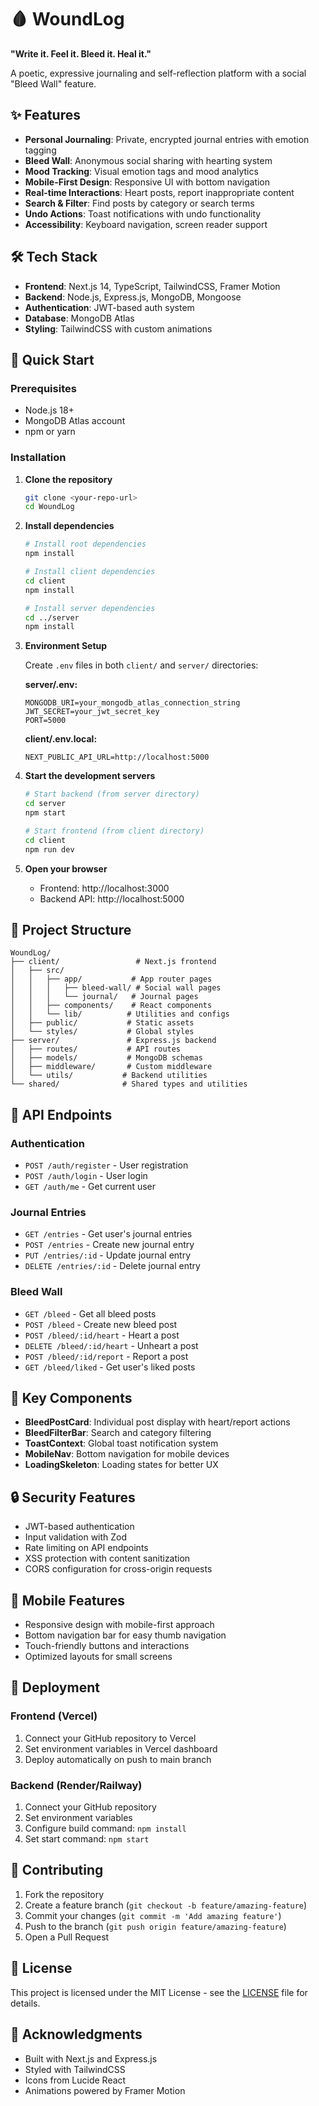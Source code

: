 # 🩸 WoundLog

**"Write it. Feel it. Bleed it. Heal it."**

A poetic, expressive journaling and self-reflection platform with a social "Bleed Wall" feature.

## ✨ Features

- **Personal Journaling**: Private, encrypted journal entries with emotion tagging
- **Bleed Wall**: Anonymous social sharing with hearting system
- **Mood Tracking**: Visual emotion tags and mood analytics
- **Mobile-First Design**: Responsive UI with bottom navigation
- **Real-time Interactions**: Heart posts, report inappropriate content
- **Search & Filter**: Find posts by category or search terms
- **Undo Actions**: Toast notifications with undo functionality
- **Accessibility**: Keyboard navigation, screen reader support

## 🛠️ Tech Stack

- **Frontend**: Next.js 14, TypeScript, TailwindCSS, Framer Motion
- **Backend**: Node.js, Express.js, MongoDB, Mongoose
- **Authentication**: JWT-based auth system
- **Database**: MongoDB Atlas
- **Styling**: TailwindCSS with custom animations

## 🚀 Quick Start

### Prerequisites
- Node.js 18+
- MongoDB Atlas account
- npm or yarn

### Installation

1. **Clone the repository**
   ```bash
   git clone <your-repo-url>
   cd WoundLog
   ```

2. **Install dependencies**
   ```bash
   # Install root dependencies
   npm install
   
   # Install client dependencies
   cd client
   npm install
   
   # Install server dependencies
   cd ../server
   npm install
   ```

3. **Environment Setup**
   
   Create `.env` files in both `client/` and `server/` directories:
   
   **server/.env:**
   ```env
   MONGODB_URI=your_mongodb_atlas_connection_string
   JWT_SECRET=your_jwt_secret_key
   PORT=5000
   ```
   
   **client/.env.local:**
   ```env
   NEXT_PUBLIC_API_URL=http://localhost:5000
   ```

4. **Start the development servers**
   ```bash
   # Start backend (from server directory)
   cd server
   npm start
   
   # Start frontend (from client directory)
   cd client
   npm run dev
   ```

5. **Open your browser**
   - Frontend: http://localhost:3000
   - Backend API: http://localhost:5000

## 📁 Project Structure

```
WoundLog/
├── client/                 # Next.js frontend
│   ├── src/
│   │   ├── app/           # App router pages
│   │   │   ├── bleed-wall/ # Social wall pages
│   │   │   └── journal/   # Journal pages
│   │   ├── components/    # React components
│   │   └── lib/          # Utilities and configs
│   ├── public/           # Static assets
│   └── styles/           # Global styles
├── server/               # Express.js backend
│   ├── routes/           # API routes
│   ├── models/           # MongoDB schemas
│   ├── middleware/       # Custom middleware
│   └── utils/           # Backend utilities
└── shared/              # Shared types and utilities
```

## 🔧 API Endpoints

### Authentication
- `POST /auth/register` - User registration
- `POST /auth/login` - User login
- `GET /auth/me` - Get current user

### Journal Entries
- `GET /entries` - Get user's journal entries
- `POST /entries` - Create new journal entry
- `PUT /entries/:id` - Update journal entry
- `DELETE /entries/:id` - Delete journal entry

### Bleed Wall
- `GET /bleed` - Get all bleed posts
- `POST /bleed` - Create new bleed post
- `POST /bleed/:id/heart` - Heart a post
- `DELETE /bleed/:id/heart` - Unheart a post
- `POST /bleed/:id/report` - Report a post
- `GET /bleed/liked` - Get user's liked posts

## 🎨 Key Components

- **BleedPostCard**: Individual post display with heart/report actions
- **BleedFilterBar**: Search and category filtering
- **ToastContext**: Global toast notification system
- **MobileNav**: Bottom navigation for mobile devices
- **LoadingSkeleton**: Loading states for better UX

## 🔒 Security Features

- JWT-based authentication
- Input validation with Zod
- Rate limiting on API endpoints
- XSS protection with content sanitization
- CORS configuration for cross-origin requests

## 📱 Mobile Features

- Responsive design with mobile-first approach
- Bottom navigation bar for easy thumb navigation
- Touch-friendly buttons and interactions
- Optimized layouts for small screens

## 🚀 Deployment

### Frontend (Vercel)
1. Connect your GitHub repository to Vercel
2. Set environment variables in Vercel dashboard
3. Deploy automatically on push to main branch

### Backend (Render/Railway)
1. Connect your GitHub repository
2. Set environment variables
3. Configure build command: `npm install`
4. Set start command: `npm start`

## 🤝 Contributing

1. Fork the repository
2. Create a feature branch (`git checkout -b feature/amazing-feature`)
3. Commit your changes (`git commit -m 'Add amazing feature'`)
4. Push to the branch (`git push origin feature/amazing-feature`)
5. Open a Pull Request

## 📄 License

This project is licensed under the MIT License - see the [LICENSE](LICENSE) file for details.

## 🙏 Acknowledgments

- Built with Next.js and Express.js
- Styled with TailwindCSS
- Icons from Lucide React
- Animations powered by Framer Motion  

